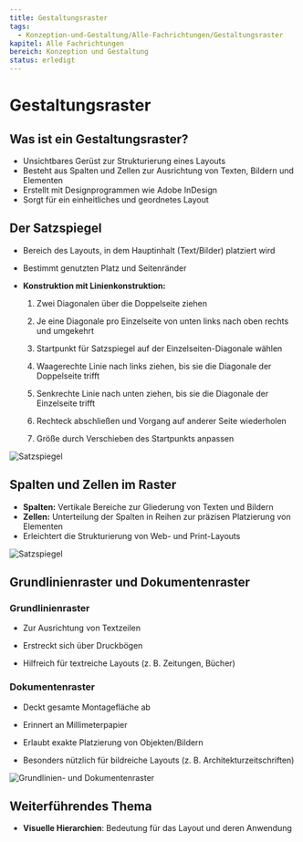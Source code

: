 ```yaml
---
title: Gestaltungsraster
tags:
  - Konzeption-und-Gestaltung/Alle-Fachrichtungen/Gestaltungsraster
kapitel: Alle Fachrichtungen
bereich: Konzeption und Gestaltung
status: erledigt
---
```

# Gestaltungsraster

## Was ist ein Gestaltungsraster?

- Unsichtbares Gerüst zur Strukturierung eines Layouts
- Besteht aus Spalten und Zellen zur Ausrichtung von Texten, Bildern und Elementen
- Erstellt mit Designprogrammen wie Adobe InDesign
- Sorgt für ein einheitliches und geordnetes Layout

## Der Satzspiegel

- Bereich des Layouts, in dem Hauptinhalt (Text/Bilder) platziert wird
- Bestimmt genutzten Platz und Seitenränder
	
- **Konstruktion mit Linienkonstruktion:**
    
    1. Zwei Diagonalen über die Doppelseite ziehen
        
    2. Je eine Diagonale pro Einzelseite von unten links nach oben rechts und umgekehrt
        
    3. Startpunkt für Satzspiegel auf der Einzelseiten-Diagonale wählen
        
    4. Waagerechte Linie nach links ziehen, bis sie die Diagonale der Doppelseite trifft
        
    5. Senkrechte Linie nach unten ziehen, bis sie die Diagonale der Einzelseite trifft
        
    6. Rechteck abschließen und Vorgang auf anderer Seite wiederholen
        
    7. Größe durch Verschieben des Startpunkts anpassen

![Satzspiegel](https://blog.assets.studyflix.de/wp-content/uploads/2024/11/Wordpress_Satzspiegel-1-1024x576.jpg)

## Spalten und Zellen im Raster

- **Spalten:** Vertikale Bereiche zur Gliederung von Texten und Bildern
- **Zellen:** Unterteilung der Spalten in Reihen zur präzisen Platzierung von Elementen
- Erleichtert die Strukturierung von Web- und Print-Layouts

![Satzspiegel](https://blog.assets.studyflix.de/wp-content/uploads/2024/11/Wordpress_Spalten-und-Zellen-1024x576.jpg)

## Grundlinienraster und Dokumentenraster

### Grundlinienraster

- Zur Ausrichtung von Textzeilen
    
- Erstreckt sich über Druckbögen
    
- Hilfreich für textreiche Layouts (z. B. Zeitungen, Bücher)
    

### Dokumentenraster

- Deckt gesamte Montagefläche ab
    
- Erinnert an Millimeterpapier
    
- Erlaubt exakte Platzierung von Objekten/Bildern
    
- Besonders nützlich für bildreiche Layouts (z. B. Architekturzeitschriften)

![Grundlinien- und Dokumentenraster](https://blog.assets.studyflix.de/wp-content/uploads/2024/11/Wordpress_Grundlinien-und-Dokumentenraster-1024x576.jpg)

## Weiterführendes Thema

- **Visuelle Hierarchien**: Bedeutung für das Layout und deren Anwendung
